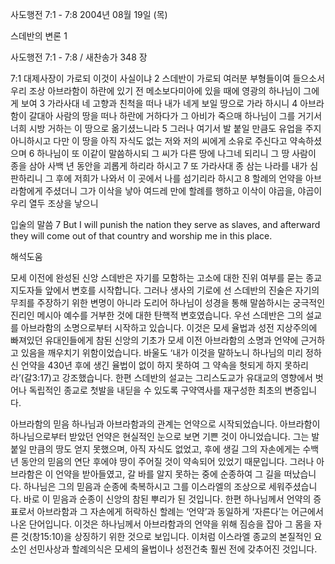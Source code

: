 사도행전 7:1 - 7:8 
2004년 08월 19일 (목)

스데반의 변론 1



사도행전 7:1 - 7:8 / 새찬송가 348 장


7:1 대제사장이 가로되 이것이 사실이냐 2 스데반이 가로되 여러분 부형들이여 들으소서 우리 조상 아브라함이 하란에 있기 전 메소보다미아에 있을 때에 영광의 하나님이 그에게 보여 3 가라사대 네 고향과 친척을 떠나 내가 네게 보일 땅으로 가라 하시니 4 아브라함이 갈대아 사람의 땅을 떠나 하란에 거하다가 그 아비가 죽으매 하나님이 그를 거기서 너희 시방 거하는 이 땅으로 옮기셨느니라 5 그러나 여기서 발 붙일 만큼도 유업을 주지 아니하시고 다만 이 땅을 아직 자식도 없는 저와 저의 씨에게 소유로 주신다고 약속하셨으며 6 하나님이 또 이같이 말씀하시되 그 씨가 다른 땅에 나그네 되리니 그 땅 사람이 종을 삼아 사백 년 동안을 괴롭게 하리라 하시고 7 또 가라사대 종 삼는 나라를 내가 심판하리니 그 후에 저희가 나와서 이 곳에서 나를 섬기리라 하시고 8 할례의 언약을 아브라함에게 주셨더니 그가 이삭을 낳아 여드레 만에 할례를 행하고 이삭이 야곱을, 야곱이 우리 열두 조상을 낳으니 

입술의 말씀 
7 But I will punish the nation they serve as slaves, and afterward they will come out of that country and worship me in this place.

해석도움





모세 이전에 완성된 신앙 
스데반은 자기를 모함하는 고소에 대한 진위 여부를 묻는 종교 지도자들 앞에서 변호를 시작합니다. 그러나 생사의 기로에 선 스데반의 진술은 자기의 무죄를 주장하기 위한 변명이 아니라 도리어 하나님이 성경을 통해 말씀하시는 궁극적인 진리인 메시아 예수를 거부한 것에 대한 탄핵적 변호였습니다. 우선 스데반은 그의 설교를 아브라함의 소명으로부터 시작하고 있습니다. 이것은 모세 율법과 성전 지상주의에 빠져있던 유대인들에게 참된 신앙의 기초가 모세 이전 아브라함의 소명과 언약에 근거하고 있음을 깨우치기 위함이었습니다. 바울도 ‘내가 이것을 말하노니 하나님의 미리 정하신 언약을 430년 후에 생긴 율법이 없이 하지 못하여 그 약속을 헛되게 하지 못하리라’(갈3:17)고 강조했습니다. 한편 스데반의 설교는 그리스도교가 유대교의 영향에서 벗어나 독립적인 종교로 첫발을 내딛을 수 있도록 구약역사를 재구성한 최초의 변증입니다.  

아브라함의 믿음 
하나님과 아브라함과의 관계는 언약으로 시작되었습니다. 아브라함이 하나님으로부터 받았던 언약은 현실적인 눈으로 보면 기쁜 것이 아니었습니다. 그는 발붙일 만큼의 땅도 얻지 못했으며, 아직 자식도 없었고, 후에 생길 그의 자손에게는 수백 년 동안의 믿음의 연단 후에야 땅이 주어질 것이 약속되어 있었기 때문입니다. 그러나 아브라함은 이 언약을 받아들였고, 갈 바를 알지 못하는 중에 순종하여 그 길을 떠났습니다. 하나님은 그의 믿음과 순종에 축복하시고 그를 이스라엘의 조상으로 세워주셨습니다. 바로 이 믿음과 순종이 신앙의 참된 뿌리가 된 것입니다. 한편 하나님께서 언약의 증표로서 아브라함과 그 자손에게 허락하신 할례는 ‘언약’과 동일하게 ‘자른다’는 어근에서 나온 단어입니다. 이것은 하나님께서 아브라함과의 언약을 위해 짐승을 잡아 그 몸을 자른 것(창15:10)을 상징하기 위한 것으로 보입니다. 이처럼 이스라엘 종교의 본질적인 요소인 선민사상과 할례의식은 모세의 율법이나 성전건축 훨씬 전에 갖추어진 것입니다.